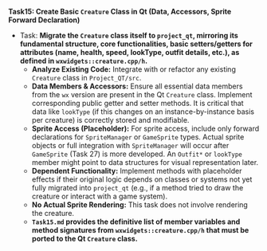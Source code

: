 **Task15: Create Basic `Creature` Class in Qt (Data, Accessors, Sprite Forward Declaration)**
- Task: **Migrate the `Creature` class itself to `project_qt`, mirroring its fundamental structure, core functionalities, basic setters/getters for attributes (name, health, speed, lookType, outfit details, etc.), as defined in `wxwidgets::creature.cpp/h`.**
    - **Analyze Existing Code:** Integrate with or refactor any existing `Creature` class in `Project_QT/src`.
    - **Data Members & Accessors:** Ensure all essential data members from the `wx` version are present in the Qt `Creature` class. Implement corresponding public getter and setter methods. It is critical that data like `lookType` (if this changes on an instance-by-instance basis per creature) is correctly stored and modifiable.
    - **Sprite Access (Placeholder):** For sprite access, include only forward declarations for `SpriteManager` or `GameSprite` types. Actual sprite objects or full integration with `SpriteManager` will occur after `GameSprite` (Task 27) is more developed. An `Outfit*` or `lookType` member might point to data structures for visual representation later.
    - **Dependent Functionality:** Implement methods with placeholder effects if their original logic depends on classes or systems not yet fully migrated into `project_qt` (e.g., if a method tried to draw the creature or interact with a game system).
    - **No Actual Sprite Rendering:** This task does not involve rendering the creature.
    - **`Task15.md` provides the definitive list of member variables and method signatures from `wxwidgets::creature.cpp/h` that must be ported to the Qt `Creature` class.**
